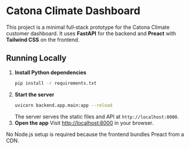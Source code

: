 # Catona Climate Dashboard

This project is a minimal full‑stack prototype for the Catona Climate customer dashboard. It uses **FastAPI** for the backend and **Preact** with **Tailwind CSS** on the frontend.

## Running Locally

1. **Install Python dependencies**
   ```bash
   pip install -r requirements.txt
   ```
2. **Start the server**
   ```bash
   uvicorn backend.app.main:app --reload
   ```
   The server serves the static files and API at `http://localhost:8000`.
3. **Open the app**
   Visit [http://localhost:8000](http://localhost:8000) in your browser.

No Node.js setup is required because the frontend bundles Preact from a CDN.
